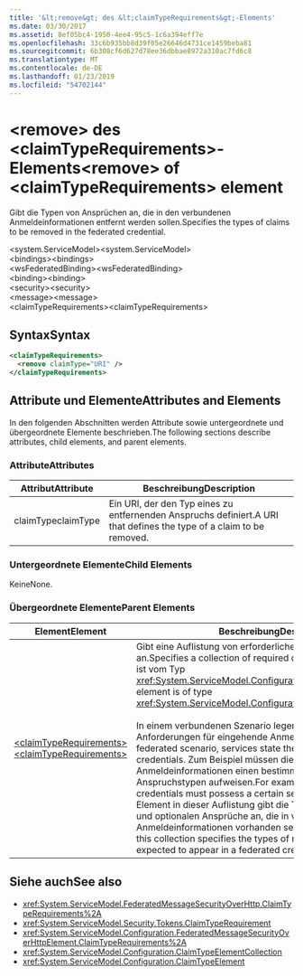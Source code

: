 ```yaml
---
title: '&lt;remove&gt; des &lt;claimTypeRequirements&gt;-Elements'
ms.date: 03/30/2017
ms.assetid: 8ef05bc4-1950-4ee4-95c5-1c6a394eff7e
ms.openlocfilehash: 33c6b935bb8d39f05e26646d4731ce1459beba81
ms.sourcegitcommit: 6b308cf6d627d78ee36dbbae8972a310ac7fd6c8
ms.translationtype: MT
ms.contentlocale: de-DE
ms.lasthandoff: 01/23/2019
ms.locfileid: "54702144"
---
```

# <a name="ltremovegt-of-ltclaimtyperequirementsgt-element"></a><span data-ttu-id="4744e-102">&lt;remove&gt; des &lt;claimTypeRequirements&gt;-Elements</span><span class="sxs-lookup"><span data-stu-id="4744e-102">&lt;remove&gt; of &lt;claimTypeRequirements&gt; element</span></span>
<span data-ttu-id="4744e-103">Gibt die Typen von Ansprüchen an, die in den verbundenen Anmeldeinformationen entfernt werden sollen.</span><span class="sxs-lookup"><span data-stu-id="4744e-103">Specifies the types of claims to be removed in the federated credential.</span></span>  
  
 <span data-ttu-id="4744e-104">\<system.ServiceModel></span><span class="sxs-lookup"><span data-stu-id="4744e-104">\<system.ServiceModel></span></span>  
<span data-ttu-id="4744e-105">\<bindings></span><span class="sxs-lookup"><span data-stu-id="4744e-105">\<bindings></span></span>  
<span data-ttu-id="4744e-106">\<wsFederatedBinding></span><span class="sxs-lookup"><span data-stu-id="4744e-106">\<wsFederatedBinding></span></span>  
<span data-ttu-id="4744e-107">\<binding></span><span class="sxs-lookup"><span data-stu-id="4744e-107">\<binding></span></span>  
<span data-ttu-id="4744e-108">\<security></span><span class="sxs-lookup"><span data-stu-id="4744e-108">\<security></span></span>  
<span data-ttu-id="4744e-109">\<message></span><span class="sxs-lookup"><span data-stu-id="4744e-109">\<message></span></span>  
<span data-ttu-id="4744e-110">\<claimTypeRequirements></span><span class="sxs-lookup"><span data-stu-id="4744e-110">\<claimTypeRequirements></span></span>  
  
## <a name="syntax"></a><span data-ttu-id="4744e-111">Syntax</span><span class="sxs-lookup"><span data-stu-id="4744e-111">Syntax</span></span>  
  
```xml  
<claimTypeRequirements>
  <remove claimType="URI" />
</claimTypeRequirements>
```  
  
## <a name="attributes-and-elements"></a><span data-ttu-id="4744e-112">Attribute und Elemente</span><span class="sxs-lookup"><span data-stu-id="4744e-112">Attributes and Elements</span></span>  
 <span data-ttu-id="4744e-113">In den folgenden Abschnitten werden Attribute sowie untergeordnete und übergeordnete Elemente beschrieben.</span><span class="sxs-lookup"><span data-stu-id="4744e-113">The following sections describe attributes, child elements, and parent elements.</span></span>  
  
### <a name="attributes"></a><span data-ttu-id="4744e-114">Attribute</span><span class="sxs-lookup"><span data-stu-id="4744e-114">Attributes</span></span>  
  
|<span data-ttu-id="4744e-115">Attribut</span><span class="sxs-lookup"><span data-stu-id="4744e-115">Attribute</span></span>|<span data-ttu-id="4744e-116">Beschreibung</span><span class="sxs-lookup"><span data-stu-id="4744e-116">Description</span></span>|  
|---------------|-----------------|  
|<span data-ttu-id="4744e-117">claimType</span><span class="sxs-lookup"><span data-stu-id="4744e-117">claimType</span></span>|<span data-ttu-id="4744e-118">Ein URI, der den Typ eines zu entfernenden Anspruchs definiert.</span><span class="sxs-lookup"><span data-stu-id="4744e-118">A URI that defines the type of a claim to be removed.</span></span>|  
  
### <a name="child-elements"></a><span data-ttu-id="4744e-119">Untergeordnete Elemente</span><span class="sxs-lookup"><span data-stu-id="4744e-119">Child Elements</span></span>  
 <span data-ttu-id="4744e-120">Keine</span><span class="sxs-lookup"><span data-stu-id="4744e-120">None.</span></span>  
  
### <a name="parent-elements"></a><span data-ttu-id="4744e-121">Übergeordnete Elemente</span><span class="sxs-lookup"><span data-stu-id="4744e-121">Parent Elements</span></span>  
  
|<span data-ttu-id="4744e-122">Element</span><span class="sxs-lookup"><span data-stu-id="4744e-122">Element</span></span>|<span data-ttu-id="4744e-123">Beschreibung</span><span class="sxs-lookup"><span data-stu-id="4744e-123">Description</span></span>|  
|-------------|-----------------|  
|[<span data-ttu-id="4744e-124">\<claimTypeRequirements></span><span class="sxs-lookup"><span data-stu-id="4744e-124">\<claimTypeRequirements></span></span>](../../../../../docs/framework/configure-apps/file-schema/wcf/claimtyperequirements-for-message.md)|<span data-ttu-id="4744e-125">Gibt eine Auflistung von erforderlichen Anspruchstypen an.</span><span class="sxs-lookup"><span data-stu-id="4744e-125">Specifies a collection of required claim types.</span></span> <span data-ttu-id="4744e-126">Jedes Element ist vom Typ <xref:System.ServiceModel.Configuration.ClaimTypeElement>.</span><span class="sxs-lookup"><span data-stu-id="4744e-126">Each element is of type <xref:System.ServiceModel.Configuration.ClaimTypeElement>.</span></span><br /><br /> <span data-ttu-id="4744e-127">In einem verbundenen Szenario legen Dienste die Anforderungen für eingehende Anmeldeinformationen fest.</span><span class="sxs-lookup"><span data-stu-id="4744e-127">In a federated scenario, services state the requirements on incoming credentials.</span></span> <span data-ttu-id="4744e-128">Zum Beispiel müssen die eingehenden Anmeldeinformationen einen bestimmten Satz an Anspruchstypen aufweisen.</span><span class="sxs-lookup"><span data-stu-id="4744e-128">For example, the incoming credentials must possess a certain set of claim types.</span></span> <span data-ttu-id="4744e-129">Jedes Element in dieser Auflistung gibt die Typen der erforderlichen und optionalen Ansprüche an, die in verbundenen Anmeldeinformationen vorhanden sein sollen.</span><span class="sxs-lookup"><span data-stu-id="4744e-129">Each element in this collection specifies the types of required and optional claims expected to appear in a federated credential.</span></span>|  
  
## <a name="see-also"></a><span data-ttu-id="4744e-130">Siehe auch</span><span class="sxs-lookup"><span data-stu-id="4744e-130">See also</span></span>
- <xref:System.ServiceModel.FederatedMessageSecurityOverHttp.ClaimTypeRequirements%2A>
- <xref:System.ServiceModel.Security.Tokens.ClaimTypeRequirement>
- <xref:System.ServiceModel.Configuration.FederatedMessageSecurityOverHttpElement.ClaimTypeRequirements%2A>
- <xref:System.ServiceModel.Configuration.ClaimTypeElementCollection>
- <xref:System.ServiceModel.Configuration.ClaimTypeElement>

